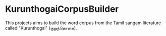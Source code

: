 # KurunthogaiCorpusBuilder
This projects aims to build the word corpus from the Tamil sangam literature called "Kurunthogai" (குறுந்தொகை). 
